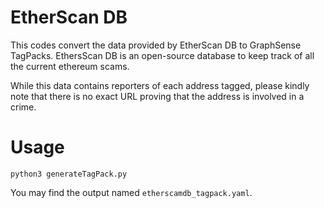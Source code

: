 # EtherScan DB

This codes convert the data provided by EtherScan DB to GraphSense TagPacks. EthersScan DB is an open-source database to keep track of all the current ethereum scams.

While this data contains reporters of each address tagged, please kindly note that there is no exact URL proving that the address is involved in a crime.


# Usage
```
python3 generateTagPack.py
```

You may find the output named `etherscamdb_tagpack.yaml`.
